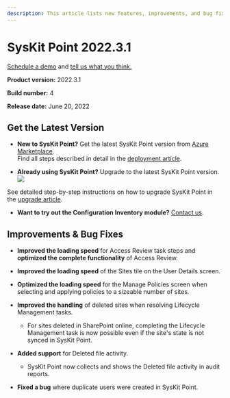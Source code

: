 ```yaml
---
description: This article lists new features, improvements, and bug fixes in SysKit Point version 2022.3.1.
--- 
```


# SysKit Point 2022.3.1

[Schedule a demo](https://www.syskit.com/products/point/request-a-demo/) and [tell us what you think.](https://www.syskit.com/company/contact-us/)

**Product version:** 2022.3.1

**Build number:** 4

**Release date:** June 20, 2022

## Get the Latest Version

* **New to SysKit Point?** Get the latest SysKit Point version from [Azure Marketplace](https://azuremarketplace.microsoft.com/en-us/marketplace/apps/syskitltd.syskit_point).<br/>
    Find all steps described in detail in the [deployment article](../installation/deploy-syskit-point.md).
    
* **Already using SysKit Point?** Upgrade to the latest SysKit Point version. <br/>
[![](https://aka.ms/deploytoazurebutton)](https://portal.azure.com/#create/Microsoft.Template/uri/https%3A%2F%2Fsyskitassetsstorage.blob.core.windows.net%2Fpoint%2FUpdateFilesARM%2FPointUpdateTemplate.json)

See detailed step-by-step instructions on how to upgrade SysKit Point in the [upgrade article](../installation/upgrade-syskit-point.md).

* **Want to try out the Configuration Inventory module?** [Contact us](https://www.syskit.com/contact-us/).


## Improvements & Bug Fixes


* **Improved the loading speed** for Access Review task steps and **optimized the complete functionality** of Access Review.

* **Improved the loading speed** of the Sites tile on the User Details screen.

* **Optimized the loading speed** for the Manage Policies screen when selecting and applying policies to a sizeable number of sites.

* **Improved the handling** of deleted sites when resolving Lifecycle Management tasks. 
    * For sites deleted in SharePoint online, completing the Lifecycle Management task is now possible even if the site's state is not synced in SysKit Point.

* **Added support** for Deleted file activity. 
  * SysKit Point now collects and shows the Deleted file activity in audit reports.

* **Fixed a bug** where duplicate users were created in SysKit Point. 